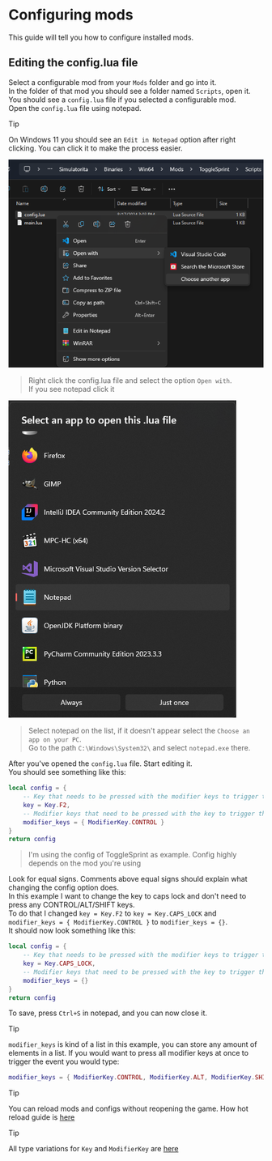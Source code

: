 # Configuring mods
This guide will tell you how to configure installed mods.

## Editing the config.lua file
Select a configurable mod from your `Mods` folder and go into it.  
In the folder of that mod you should see a folder named `Scripts`, open it.
You should see a `config.lua` file if you selected a configurable mod.  
Open the `config.lua` file using notepad.

> [!TIP]
> On Windows 11 you should see an `Edit in Notepad` option after right clicking. You can click it to make the process easier.

![Explorer Select](explorer_select.png)
> Right click the config.lua file and select the option `Open with`.  
If you see notepad click it

![Open With](open_with.png)
> Select notepad on the list, if it doesn't appear select the `Choose an app on your PC`.  
Go to the path `C:\Windows\System32\` and select `notepad.exe` there.

After you've opened the `config.lua` file. Start editing it.  
You should see something like this:
```lua
local config = {
    -- Key that needs to be pressed with the modifier keys to trigger the money addition
    key = Key.F2,
    -- Modifier keys that need to be pressed with the key to trigger the money addition
    modifier_keys = { ModifierKey.CONTROL }
}
return config
```
> I'm using the config of ToggleSprint as example. Config highly depends on the mod you're using

Look for equal signs. Comments above equal signs should explain what changing the config option does.  
In this example I want to change the key to caps lock and don't need to press any CONTROL/ALT/SHIFT keys.  
To do that I changed `key = Key.F2` to `key = Key.CAPS_LOCK` and `modifier_keys = { ModifierKey.CONTROL }` to `modifier_keys = {}`.  
It should now look something like this:
```lua
local config = {
    -- Key that needs to be pressed with the modifier keys to trigger the money addition
    key = Key.CAPS_LOCK,
    -- Modifier keys that need to be pressed with the key to trigger the money addition
    modifier_keys = {}
}
return config
```
To save, press `Ctrl+S` in notepad, and you can now close it.

> [!TIP]
> `modifier_keys` is kind of a list in this example, you can store any amount of elements in a list.
> If you would want to press all modifier keys at once to trigger the event you would type:
> ```lua
> modifier_keys = { ModifierKey.CONTROL, ModifierKey.ALT, ModifierKey.SHIFT }
> ```

> [!TIP]
> You can reload mods and configs without reopening the game. How hot reload guide is [here](../misc/hot-reloading.md)

> [!TIP]
> All type variations for `Key` and `ModifierKey` are [here](../misc/config-types.md)
